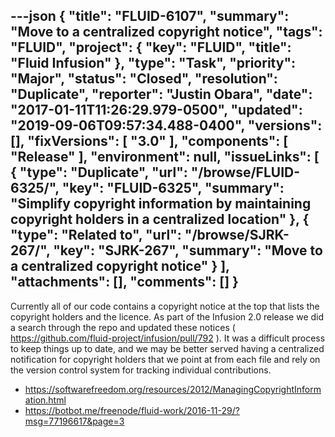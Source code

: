 ---json
{
  "title": "FLUID-6107",
  "summary": "Move to a centralized copyright notice",
  "tags": "FLUID",
  "project": {
    "key": "FLUID",
    "title": "Fluid Infusion"
  },
  "type": "Task",
  "priority": "Major",
  "status": "Closed",
  "resolution": "Duplicate",
  "reporter": "Justin Obara",
  "date": "2017-01-11T11:26:29.979-0500",
  "updated": "2019-09-06T09:57:34.488-0400",
  "versions": [],
  "fixVersions": [
    "3.0"
  ],
  "components": [
    "Release"
  ],
  "environment": null,
  "issueLinks": [
    {
      "type": "Duplicate",
      "url": "/browse/FLUID-6325/",
      "key": "FLUID-6325",
      "summary": "Simplify copyright information by maintaining copyright holders in a centralized location"
    },
    {
      "type": "Related to",
      "url": "/browse/SJRK-267/",
      "key": "SJRK-267",
      "summary": "Move to a centralized copyright notice"
    }
  ],
  "attachments": [],
  "comments": []
}
---
Currently all of our code contains a copyright notice at the top that lists the copyright holders and the licence. As part of the Infusion 2.0 release we did a search through the repo and updated these notices ( <https://github.com/fluid-project/infusion/pull/792> ). It was a difficult process to keep things up to date, and we may be better served having a centralized notification for copyright holders that we point at from each file and rely on the version control system for tracking individual contributions.

* <https://softwarefreedom.org/resources/2012/ManagingCopyrightInformation.html>
* <https://botbot.me/freenode/fluid-work/2016-11-29/?msg=77196617&page=3>

        